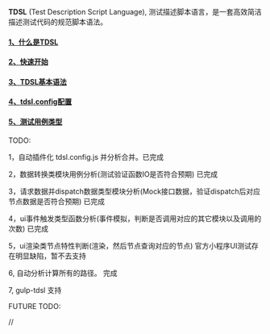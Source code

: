 
**TDSL** (Test Description Script Language), 测试描述脚本语言，是一套高效简洁描述测试代码的规范脚本语法。

#### [1、什么是TDSL](https://github.com/ouvens/gulp-tdsl/blob/master/docs/introduction.md)
#### [2、快速开始](https://github.com/ouvens/gulp-tdsl/blob/master/docs/start.md)
#### [3、TDSL基本语法](https://github.com/ouvens/gulp-tdsl/blob/master/docs/rules.md)
#### [4、tdsl.config配置](https://github.com/ouvens/gulp-tdsl/blob/master/docs/tdsl.config.md)
#### [5、测试用例类型](https://github.com/ouvens/gulp-tdsl/blob/master/docs/testtype.md)


TODO:

1，自动插件化 tdsl.config.js 并分析合并。已完成

2，数据转换类模块用例分析(测试验证函数IO是否符合预期) 已完成

3，请求数据并dispatch数据类型模块分析(Mock接口数据，验证dispatch后对应节点数据是否符合预期) 已完成

4，ui事件触发类型函数分析(事件模拟，判断是否调用对应的其它模块以及调用的次数) 已完成

5，ui渲染类节点特性判断(渲染，然后节点查询对应的节点) 官方小程序UI测试存在明显缺陷，暂不去支持

6, 自动分析计算所有的路径。 完成

7, gulp-tdsl 支持


FUTURE TODO:

// 